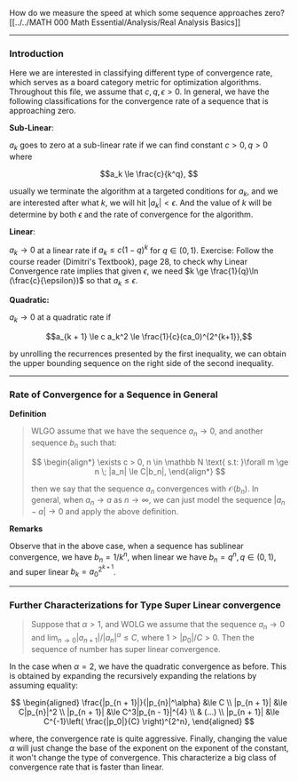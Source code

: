 How do we measure the speed at which some sequence approaches zero? 
[[../../MATH 000 Math Essential/Analysis/Real Analysis Basics]]


---

### **Introduction**

Here we are interested in classifying different type of convergence rate, which serves as a board category metric for optimization algorithms. Throughout this file, we assume that $c, q, \epsilon > 0$. In general, we have the following classifications for the convergence rate of a sequence that is approaching zero. 

**Sub-Linear**:

$a_k$ goes to zero at a sub-linear rate if we can find constant $c>0, q > 0$ where 

$$a_k \le \frac{c}{k^q}, $$

usually we terminate the algorithm at a targeted conditions for $a_k$, and we are interested after what $k$, we will hit $|a_k| < \epsilon$. And the value of $k$ will be determine by both $\epsilon$ and the rate of convergence for the algorithm. 

**Linear**: 

$a_k\rightarrow 0$  at a linear rate if $a_k\le c(1 - q)^k$ for $q \in (0, 1)$. Exercise: Follow the course reader (Dimitri's Textbook), page 28, to check why Linear Convergence rate implies that given $\epsilon$, we need $k \ge \frac{1}{q}\ln (\frac{c}{\epsilon})$ so that $a_k\le \epsilon$. 

**Quadratic:**

$a_k\rightarrow 0$ at a quadratic rate if 

$$a_{k + 1} \le c a_k^2 \le \frac{1}{c}(ca_0)^{2^{k+1}},$$

by unrolling the recurrences presented by the first inequality, we can obtain the upper bounding sequence on the right side of the second inequality. 


---
### **Rate of Convergence for a Sequence in General**


**Definition**

>WLGO assume that we have the sequence $a_n \rightarrow 0$, and another sequence $b_n$ such that: 
> 
> $$
> \begin{align*}
>    \exists c > 0, n \in \mathbb N \text{ s.t: }\forall m \ge n \; |a_n| \le C|b_n|, 
> \end{align*}
> $$
> 
> then we say that the sequence $a_n$ convergences with $\mathcal O(b_n)$. In general, when $a_n \rightarrow a$ as $n\rightarrow \infty$, we can just model the sequence $|a_n - a|\rightarrow 0$ and apply the above definition. 


**Remarks**

Observe that in the above case, when a sequence has sublinear convergence, we have $b_n = 1/k^{n}$, when linear we have $b_n = q^n, q\in (0, 1)$, and super linear $b_k = a_0^{2^{k + 1}}$. 


---
### **Further Characterizations for Type Super Linear convergence**

> Suppose that $\alpha > 1$, and WOLG we assume that the sequence $a_n\rightarrow 0$ and $\lim_{n\rightarrow 0}|a_{n + 1}|/|a_{n}|^\alpha \le C$, where $1 > |p_0|/C > 0$. Then the sequence of number has super linear convergence. 

In the case when $\alpha = 2$, we have the quadratic convergence as before. This is obtained by expanding the recursively expanding the relations by assuming equality: 

$$
\begin{aligned}
    \frac{|p_{n + 1}|}{|p_{n}|^\alpha} &\le C
    \\
    |p_{n + 1}| &\le C|p_{n}|^2
    \\
    |p_{n + 1}| &\le C^3|p_{n - 1}|^{4}
    \\
    & (...)
    \\
    |p_{n + 1}| &\le C^{-1}\left(
        \frac{|p_0|}{C}
    \right)^{2^n}, 
\end{aligned}
$$

where, the convergence rate is quite aggressive. Finally, changing the value $\alpha$ will just change the base of the exponent on the exponent of the constant, it won't change the type of convergence. This characterize a big class of convergence rate that is faster than linear. 